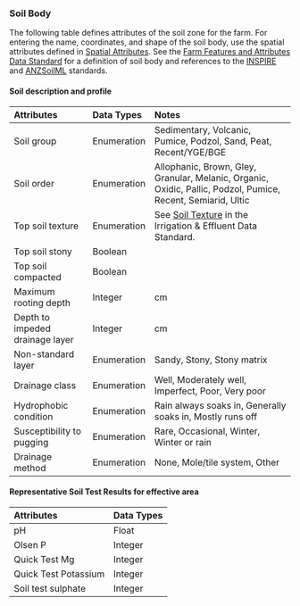 ### Soil Body
The following table defines attributes of the soil zone for the farm. For entering the name, coordinates, and shape of the soil body, use the spatial attributes defined in [Spatial Attributes](FMDS_Identification-of-Locations-and-Herds.md#Spatial-Attributes). See the [Farm Features and Attributes Data Standard](https://github.com/Datalinker-Org/Farm-Data-Standards/blob/master/Farm%20Features%20and%20Attributes/FFADS_Feature-Catalogue.md) for a definition of soil body and references to the [INSPIRE](http://inspire.ec.europa.eu/documents/Data_Specifications/INSPIRE_DataSpecification_SO_v3.0.pdf) and [ANZSoilML](http://anzsoil.org/doc/anzsoilml/html/2.0.0/) standards.

#### Soil description and profile

Attributes | Data Types | Notes
:--------- | :--------- | :----
Soil group | Enumeration | Sedimentary, Volcanic, Pumice, Podzol, Sand, Peat, Recent/YGE/BGE
Soil order | Enumeration | Allophanic, Brown, Gley, Granular, Melanic, Organic, Oxidic, Pallic, Podzol, Pumice, Recent, Semiarid, Ultic
Top soil texture | Enumeration | See [Soil Texture](https://github.com/Datalinker-Org/Farm-Data-Standards/blob/master/Irrigation%20and%20Effluent/IEDS_Lists-of-Enumerated-Values.md#Soil-Texture) in the Irrigation & Effluent Data Standard.
Top soil stony | Boolean
Top soil compacted | Boolean
Maximum rooting depth | Integer | cm
Depth to impeded drainage layer | Integer | cm
Non-standard layer | Enumeration | Sandy, Stony, Stony matrix
Drainage class | Enumeration | Well, Moderately well, Imperfect, Poor, Very poor
Hydrophobic condition | Enumeration | Rain always soaks in, Generally soaks in, Mostly runs off
Susceptibility to pugging | Enumeration | Rare, Occasional, Winter, Winter or rain
Drainage method | Enumeration | None, Mole/tile system, Other

#### Representative Soil Test Results for effective area	

Attributes | Data Types 
:--------- | :--------- 
pH | Float
Olsen P | Integer
Quick Test Mg | Integer
Quick Test Potassium | Integer
Soil test sulphate | Integer
